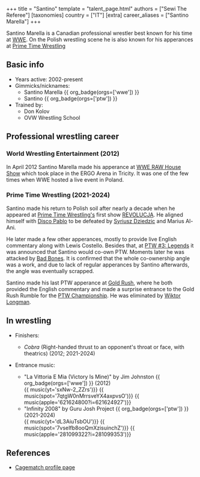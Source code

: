 +++
title = "Santino"
template = "talent_page.html"
authors = ["Sewi The Referee"]
[taxonomies]
country = ["IT"]
[extra]
career_aliases = ["Santino Marella"]
+++

Santino Marella is a Canadian professional wrestler best known for his time at [WWE](@/o/wwe.md). On the Polish wrestling scene he is also known for his apperances at [Prime Time Wrestling](@/o/ptw.md)

## Basic info

* Years active: 2002-present
* Gimmicks/nicknames:
  - Santino Marella {{ org_badge(orgs=['wwe']) }}
  - Santino {{ org_badge(orgs=['ptw']) }}
* Trained by:
  - Don Kolov
  - OVW Wrestling School
 
## Professional wrestling career

### World Wrestling Entertainment (2012)

In April 2012 Santino Marella made his apperance at [WWE RAW House Show](@/e/wwe/2012-04-12-wwe-raw-house-show.md) which took place in the ERGO Arena in Tricity. It was one of the few times when WWE hosted a live event in Poland.

### Prime Time Wrestling (2021-2024)

Santino made his return to Polish soil after nearly a decade when he appeared at [Prime Time Wrestling's](@/o/ptw.md) first show [REVOLUCJA](@/e/ptw/2021-10-09-ptw-1-revolucja.md). He aligned himself with [Disco Pablo](@/w/disco-pablo.md) to be defeated by [Syriusz Dziedzic](@/w/dziedzic.md) and Marius Al-Ani. 

He later made a few other apperances, mostly to provide live English commentary along with Lewis Costello. Besides that, at [PTW #3: Legends](@/e/ptw/2022-11-26-ptw-3-legends.md) it was announced that Santino would co-own PTW. Moments later he was attacked by [Bad Bones](@/w/bad-bones.md). It is confirmed that the whole co-ownership angle was a work, and due to lack of regular apperances by Santino afterwards, the angle was eventually scrapped.

Santino made his last PTW apperance at [Gold Rush](@/e/ptw/2024-02-03-ptw-5-gold-rush.md), where he both provided the English commentary and made a surprise entrance to the Gold Rush Rumble for the [PTW Championship](@/c/ptw-championship.md). He was eliminated by [Wiktor Longman](@/w/wiktor-longman.md).

## In wrestling

* Finishers:
  - _Cobra_ (Right-handed thrust to an opponent's throat or face, with theatrics) (2012; 2021-2024)
 
* Entrance music:
  - "La Vittoria E Mia (Victory Is Mine)" by Jim Johnston
 {{ org_badge(orgs=['wwe']) }} (2012) <br>
 {{ music(yt='sxNw-2_ZZrs')}}
 {{ music(spot='7qtgW0nMrrsveYX4axpvsO')}}
 {{ music(apple='621624800?i=621624927')}}
  - "Infinity 2008" by Guru Josh Project
 {{ org_badge(orgs=['ptw']) }} (2021-2024) <br>
 {{ music(yt='dL3AiuTsbOU')}}
 {{ music(spot='7vseIfb8ooQmXzisuinchZ')}}
 {{ music(apple='281099322?i=281099353')}}
  
## References

* [Cagematch profile page](https://www.cagematch.net/?id=2&nr=3689)
